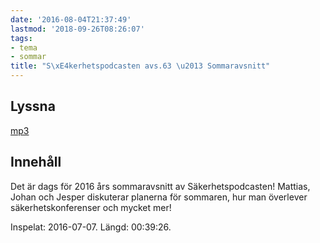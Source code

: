 ```yaml
---
date: '2016-08-04T21:37:49'
lastmod: '2018-09-26T08:26:07'
tags:
- tema
- sommar
title: "S\xE4kerhetspodcasten avs.63 \u2013 Sommaravsnitt"
---
```

## Lyssna

[mp3](http://traffic.libsyn.com/sakerhetspodcasten/sommaravsnitt2016.mp3)

## Innehåll

Det är dags för 2016 års sommaravsnitt av Säkerhetspodcasten! Mattias, Johan och
Jesper diskuterar planerna för sommaren, hur man överlever säkerhetskonferenser och mycket mer!

Inspelat: 2016-07-07. Längd: 00:39:26.
